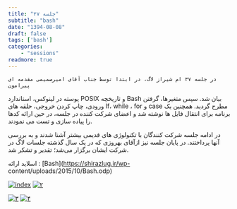 ```yaml
---
title: "جلسه ۳۷"
subtitle: "bash"
date: "1394-08-08"
draft: false
tags: ['bash']
categories:
    - "sessions"
readmore: true
---
```

    در جلسه ۳۷ ام شیراز لاگ، در ابتدا توسط جناب آقای امیرصمیمی مقدمه ای پیرامون
پوسته در لینوکس، استاندارد POSIX و تاریخچه Bash بیان شد. سپس متغیرها، گرفتن
ورودی، چاپ کردن خروجی، حلقه های If، while ، for و case مطرح گردید. همچنین یک
برنامه برای انتقال فایل ها نوشته شد و اعضای شرکت کننده در جلسه، در حین ارائه
کدها را پیاده سازی و تست می نمودند.

در ادامه جلسه شرکت کنندگان با تکنولوژی های قدیمی بیشتر آشنا شدند و به بررسی
آنها پرداختند. در پایان جلسه نیز ازآقای بهروزی که در یک سال گذشته جلسات لاگ در
شرکت ایشان برگزار می‌شد؛ تقدیر و تشکر شد.

اسلاید ارائه : [Bash](https://shirazlug.ir/wp-
content/uploads/2015/10/Bash.odp)

[![index](../../img/94894b86-fdbb-11e6-86dd-a088b4d860141488289277.4116495.jpeg)](img/94894b86-fdbb-11e6-86dd-a088b4d860141488289277.4116495.jpeg)
[![۲](../../img/94894d48-fdbb-11e6-86dd-a088b4d860141488289277.41168.jpeg)](img/94894d48-fdbb-11e6-86dd-a088b4d860141488289277.41168.jpeg)[
](https://shirazlug.ir/wp-content/uploads/2015/10/۴.jpeg)

[![۳](../../img/94894e42-fdbb-11e6-86dd-a088b4d860141488289277.4117036.jpeg)](img/94894e42-fdbb-11e6-86dd-a088b4d860141488289277.4117036.jpeg)
[![۴](../../img/94894f1e-fdbb-11e6-86dd-a088b4d860141488289277.411725.jpeg)](img/94894f1e-fdbb-11e6-86dd-a088b4d860141488289277.411725.jpeg)
